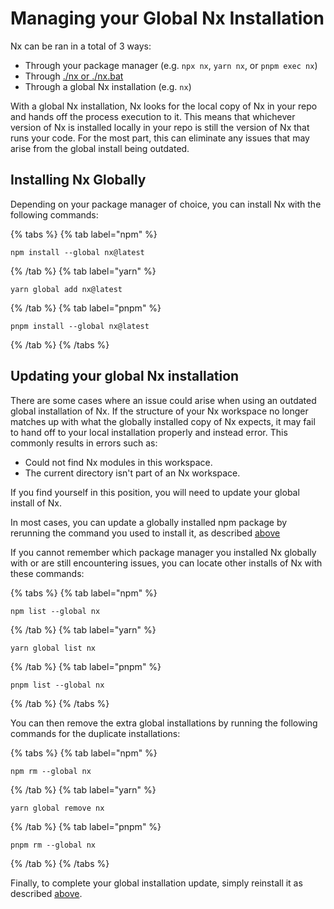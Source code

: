 # Managing your Global Nx Installation

Nx can be ran in a total of 3 ways:

- Through your package manager (e.g. `npx nx`, `yarn nx`, or `pnpm exec nx`)
- Through [./nx or ./nx.bat](/more-concepts/nx-and-the-wrapper)
- Through a global Nx installation (e.g. `nx`)

With a global Nx installation, Nx looks for the local copy of Nx in your repo and hands off the process execution to it. This means that whichever version of Nx is installed locally in your repo is still the version of Nx that runs your code. For the most part, this can eliminate any issues that may arise from the global install being outdated.

## Installing Nx Globally

Depending on your package manager of choice, you can install Nx with the following commands:

{% tabs %}
{% tab label="npm" %}

```shell
npm install --global nx@latest
```

{% /tab %}
{% tab label="yarn" %}

```shell
yarn global add nx@latest
```

{% /tab %}
{% tab label="pnpm" %}

```shell
pnpm install --global nx@latest
```

{% /tab %}
{% /tabs %}

## Updating your global Nx installation

There are some cases where an issue could arise when using an outdated global installation of Nx. If the structure of your Nx workspace no longer matches up with what the globally installed copy of Nx expects, it may fail to hand off to your local installation properly and instead error. This commonly results in errors such as:

- Could not find Nx modules in this workspace.
- The current directory isn't part of an Nx workspace.

If you find yourself in this position, you will need to update your global install of Nx.

In most cases, you can update a globally installed npm package by rerunning the command you used to install it, as described [above](#installing-nx-globally)

If you cannot remember which package manager you installed Nx globally with or are still encountering issues, you can locate other installs of Nx with these commands:

{% tabs %}
{% tab label="npm" %}

```shell
npm list --global nx
```

{% /tab %}
{% tab label="yarn" %}

```shell
yarn global list nx
```

{% /tab %}
{% tab label="pnpm" %}

```shell
pnpm list --global nx
```

{% /tab %}
{% /tabs %}

You can then remove the extra global installations by running the following commands for the duplicate installations:

{% tabs %}
{% tab label="npm" %}

```shell
npm rm --global nx
```

{% /tab %}
{% tab label="yarn" %}

```shell
yarn global remove nx
```

{% /tab %}
{% tab label="pnpm" %}

```shell
pnpm rm --global nx
```

{% /tab %}
{% /tabs %}

Finally, to complete your global installation update, simply reinstall it as described [above](#installing-nx-globally).
